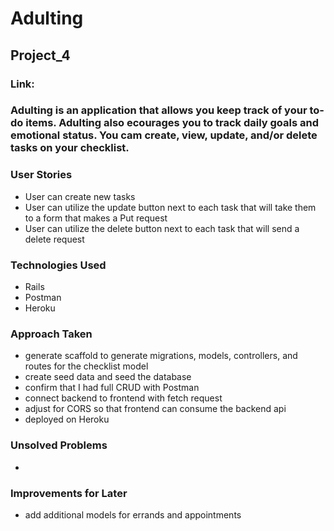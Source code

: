# Adulting

## Project_4

### Link:

###  Adulting is an application that allows you keep track of your to-do items. Adulting also ecourages you to track daily goals and emotional status. You cam create, view, update, and/or delete tasks on your checklist.

### User Stories 
- User can create new tasks
- User can utilize the update button next to each task that will take them to a form that makes a Put request
- User can utilize the delete button next to each task that will send a delete request 

### Technologies Used 
- Rails
- Postman
- Heroku

### Approach Taken
- generate scaffold to generate migrations, models, controllers, and routes for the checklist model
- create seed data and seed the database
- confirm that I had full CRUD with Postman
- connect backend to frontend with fetch request 
- adjust for CORS so that frontend can consume the backend api
- deployed on Heroku 

### Unsolved Problems
-

### Improvements for Later
- add additional models for errands and appointments